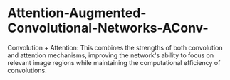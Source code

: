 # Attention-Augmented-Convolutional-Networks-AConv-
Convolution + Attention: This combines the strengths of both convolution and attention mechanisms, improving the network's ability to focus on relevant image regions while maintaining the computational efficiency of convolutions.
